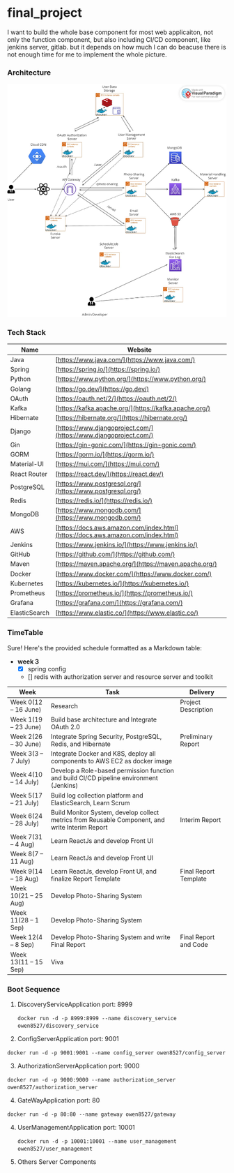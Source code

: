 # final_project
I want to build the whole base component for most web applicaiton, not only the function component, but also including
CI/CD component, like jenkins server, gitlab. but it depends on how much I can do beacuse there is not enough time for
me to implement the whole picture.
### Architecture
![Alt Text](docs/architecture.jpg)

### Tech Stack

| Name           | Website                                  |
|----------------|------------------------------------------|
| Java           | [https://www.java.com/](https://www.java.com/)             |
| Spring         | [https://spring.io/](https://spring.io/)                     |
| Python         | [https://www.python.org/](https://www.python.org/)           |
| Golang         | [https://go.dev/](https://go.dev/)                           |
| OAuth          | [https://oauth.net/2/](https://oauth.net/2/)                 |
| Kafka          | [https://kafka.apache.org/](https://kafka.apache.org/)       |
| Hibernate      | [https://hibernate.org/](https://hibernate.org/)             |
| Django         | [https://www.djangoproject.com/](https://www.djangoproject.com/) |
| Gin            | [https://gin-gonic.com/](https://gin-gonic.com/)             |
| GORM           | [https://gorm.io/](https://gorm.io/)                         |
| Material-UI    | [https://mui.com/](https://mui.com/)                         |
| React Router   | [https://react.dev/](https://react.dev/)                     |
| PostgreSQL     | [https://www.postgresql.org/](https://www.postgresql.org/)   |
| Redis          | [https://redis.io/](https://redis.io/)                       |
| MongoDB        | [https://www.mongodb.com/](https://www.mongodb.com/)         |
| AWS            | [https://docs.aws.amazon.com/index.html](https://docs.aws.amazon.com/index.html) |
| Jenkins        | [https://www.jenkins.io/](https://www.jenkins.io/)           |
| GitHub         | [https://github.com/](https://github.com/)                   |
| Maven          | [https://maven.apache.org/](https://maven.apache.org/)       |
| Docker         | [https://www.docker.com/](https://www.docker.com/)           |
| Kubernetes     | [https://kubernetes.io/](https://kubernetes.io/)             |
| Prometheus     | [https://prometheus.io/](https://prometheus.io/)             |
| Grafana        | [https://grafana.com/](https://grafana.com/)                 |
| ElasticSearch  | [https://www.elastic.co/](https://www.elastic.co/)           |

### TimeTable
Sure! Here's the provided schedule formatted as a Markdown table:
- **week 3**
    - [x] spring config
    - [] redis with authorization server and resource server and toolkit

| Week         | Task                                                  | Delivery                       |
|--------------|-------------------------------------------------------|--------------------------------|
| Week 0(12  – 16 June)| Research                                              | Project Description            |
| Week 1(19  – 23 June)| Build base architecture and Integrate OAuth 2.0        |                                |
| Week 2(26  – 30 June)| Integrate Spring Security, PostgreSQL, Redis, and Hibernate | Preliminary Report        |
| Week 3(3  – 7 July)| Integrate Docker and K8S, deploy all components to AWS EC2 as docker image |                                |
| Week 4(10  – 14 July)| Develop a Role-based permission function and build CI/CD pipeline environment (Jenkins) |                                |
| Week 5(17  – 21 July)| Build log collection platform and ElasticSearch, Learn Scrum |                                |
| Week 6(24  – 28 July)| Build Monitor System, develop collect metrics from Reusable Component, and write Interim Report | Interim Report         |
| Week 7(31  – 4 Aug)| Learn ReactJs and develop Front UI                     |                                |
| Week 8(7  – 11 Aug)| Learn ReactJs and develop Front UI                     |                                |
| Week 9(14  – 18 Aug)| Learn ReactJs, develop Front UI, and finalize Report Template | Final Report Template   |
| Week 10(21  – 25 Aug)| Develop Photo-Sharing System                           |                                |
| Week 11(28  – 1 Sep)| Develop Photo-Sharing System                           |                                |
| Week 12(4  – 8 Sep)| Develop Photo-Sharing System and write Final Report     | Final Report and Code          |
| Week 13(11  – 15 Sep)| Viva                                                  |                                |

### Boot Sequence
1. DiscoveryServiceApplication port: 8999

   `docker run -d -p 8999:8999 --name discovery_service owen8527/discovery_service`
2. ConfigServerApplication port: 9001

​		`docker run -d -p 9001:9001 --name config_server owen8527/config_server`

3. AuthorizationServerApplication port: 9000

​		`docker run -d -p 9000:9000 --name authorization_server owen8527/authorization_server`

4. GateWayApplication port: 80

​		`docker run -d -p 80:80 --name gateway owen8527/gateway`

4. UserManagementApplication port: 10001

   `docker run -d -p 10001:10001 --name user_management owen8527/user_management`

5. Others Server Components
